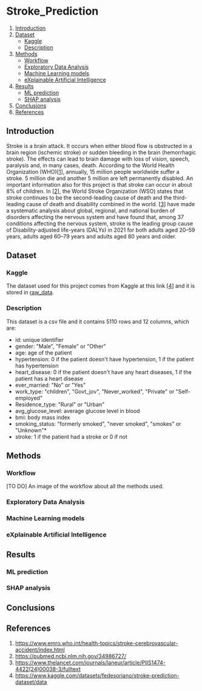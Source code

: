# Stroke_Prediction

1. [Introduction](#introduzione)
2. [Dataset](#sezione-1)
    - [Kaggle](#sottosezione-11)
    - [Description](#sottosezione-12)
3. [Methods](#sezione-2)
    - [Workflow](#sottosezione-21)
    - [Exploratory Data Analysis](#sottosezione-22)
    - [Machine Learning models](#sottosezione-23)
    - [eXplainable Artificial Intelligence](#sottosezione-24)
4. [Results](#sezione-3)
    - [ML prediction](#sottosezione-31)
    - [SHAP analysis](#sottosezione-32)
5. [Conclusions](#sezione-4)
6. [References](#sezione-5)

## Introduction

Stroke is a brain attack. It occurs when either blood flow is obstructed in a brain region (ischemic stroke) or sudden bleeding in the brain (hemorrhagic stroke). The effects can lead to brain damage with loss of vision, speech, paralysis and, in many cases, death. 
According to the World Health Organization (WHO)[[1](#ref1)], annually, 15 million people worldwide suffer a stroke. 5 million die and another 5 million are left permanently disabled. An important information also for this project is that stroke can occur in about 8% of children.
In [[2](#ref2)], the World Stroke Organization (WSO) states that stroke continues to be the second-leading cause of death and the third-leading cause of death and disability combined in the world. 
[[3](#ref3)] have made a systematic analysis about global, regional, and national burden of disorders affecting the nervous system and have found that, among 37 conditions affecting the nervous system, stroke is the leading group cause of Disability-adjusted life-years (DALYs) in 2021 for both adults aged 20–59 years, adults aged 60–79 years and adults aged 80 years and older.

## Dataset

### Kaggle

The dataset used for this project comes from Kaggle at this link [[4](#ref4)] and it is stored in [raw_data](/raw_data). 

### Description

This dataset is a csv file and it contains 5110 rows and 12 columns, which are:
- id: unique identifier
- gender: "Male", "Female" or "Other"
- age: age of the patient
- hypertension: 0 if the patient doesn't have hypertension, 1 if the patient has hypertension
- heart_disease: 0 if the patient doesn't have any heart diseases, 1 if the patient has a heart disease
- ever_married: "No" or "Yes"
- work_type: "children", "Govt_jov", "Never_worked", "Private" or "Self-employed"
- Residence_type: "Rural" or "Urban"
- avg_glucose_level: average glucose level in blood
- bmi: body mass index
- smoking_status: "formerly smoked", "never smoked", "smokes" or "Unknown"*
- stroke: 1 if the patient had a stroke or 0 if not

## Methods

### Workflow
[TO DO] An image of the workflow about all the methods used.

### Exploratory Data Analysis

### Machine Learning models

### eXplainable Artificial Intelligence

## Results

### ML prediction

### SHAP analysis

## Conclusions

## References

1. <a name="ref1"></a> https://www.emro.who.int/health-topics/stroke-cerebrovascular-accident/index.html
2. <a name="ref2"></a> https://pubmed.ncbi.nlm.nih.gov/34986727/
3. <a name="ref3"></a> https://www.thelancet.com/journals/laneur/article/PIIS1474-4422(24)00038-3/fulltext
4. <a name="ref4"></a> https://www.kaggle.com/datasets/fedesoriano/stroke-prediction-dataset/data

